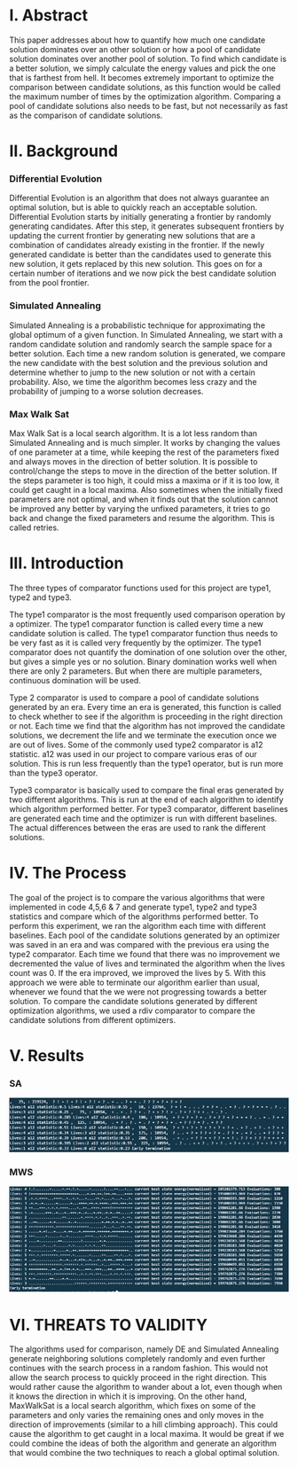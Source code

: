# I. Abstract

This paper addresses about how to quantify how much one candidate solution dominates over an other solution or how a pool of candidate solution dominates over another pool of solution. To find which candidate is a better solution, we simply calculate the energy values and pick the one that is farthest from hell. It becomes extremely important to optimize the comparison between candidate solutions, as this function would be called the maximum number of times by the optimization algorithm. Comparing a pool of candidate solutions also needs to be fast, but not necessarily as fast as the comparison of candidate solutions.

# II. Background

### Differential Evolution

Differential Evolution is an algorithm that does not always guarantee an optimal solution, but is able to quickly reach an acceptable solution. Differential Evolution starts by initially generating a frontier by randomly generating candidates. After this step, it generates subsequent frontiers by updating the current frontier by generating new solutions that are a combination of candidates already existing in the frontier. If the newly generated candidate is better than the candidates used to generate this new solution, it gets replaced by this new solution. This goes on for a certain number of iterations and we now pick the best candidate solution from the pool frontier.

### Simulated Annealing

Simulated Annealing is a probabilistic technique for approximating the global optimum of a given function. In Simulated Annealing, we start with a random candidate solution and randomly search the sample space for a better solution. Each time a new random solution is generated, we compare the new candidate with the best solution and the previous solution and determine whether to jump to the new solution or not with a certain probability. Also, we time the algorithm becomes less crazy and the probability of jumping to a worse solution decreases.

### Max Walk Sat

Max Walk Sat is a local search algorithm. It is a lot less random than Simulated Annealing and is much simpler. It works by changing the values of one parameter at a time, while keeping the rest of the parameters fixed and always moves in the direction of better solution. It is possible to control/change the steps to move in the direction of the better solution. If the steps parameter is too high, it could miss a maxima or if it is too low, it could get caught in a local maxima. Also sometimes when the initially fixed parameters are not optimal, and when it finds out that the solution cannot be improved any better by varying the unfixed parameters, it tries to go back and change the fixed parameters and resume the algorithm. This is called retries.

# III. Introduction

The three types of comparator functions used for this project are type1, type2 and type3.

The type1 comparator is the most frequently used comparison operation by a optimizer. The type1 comparator function is called every time a new candidate solution is called. The type1 comparator function thus needs to be very fast as it is called very frequently by the optimizer. The type1 comparator does not quantify the domination of one solution over the other, but gives a simple yes or no solution. Binary domination works well when there are only 2 parameters. But when there are multiple parameters, continuous domination will be used.

Type 2 comparator is used to compare a pool of candidate solutions generated by an era. Every time an era is generated, this function is called to check whether to see if the algorithm is proceeding in the right direction or not. Each time we find that the algorithm has not improved the candidate solutions, we decrement the life and we terminate the execution once we are out of lives. Some of the commonly used type2 comparator is a12 statistic. a12 was used in our project to compare various eras of our solution. This is run less frequently than the type1 operator, but is run more than the type3 operator.

Type3 comparator is basically used to compare the final eras generated by two different algorithms. This is run at the end of each algorithm to identify which algorithm performed better. For type3 comparator, different baselines are generated each time and the optimizer is run with different baselines. The actual differences between the eras are used to rank the different solutions.

# IV. The Process

The goal of the project is to compare the various algorithms that were implemented in code 4,5,6 & 7 and generate type1, type2 and type3 statistics and compare which of the algorithms performed better. To perform this experiment, we ran the algorithm each time with different baselines. Each pool of the candidate solutions generated by an optimizer was saved in an era and was compared with the previous era using the type2 comparator. Each time we found that there was no improvement we decremented the value of lives and terminated the algorithm when the lives count was 0. If the era improved, we improved the lives by 5. With this approach we were able to terminate our algorithm earlier than usual, whenever we found that the we were not progressing towards a better solution. To compare the candidate solutions generated by different 
optimization algorithms, we used a rdiv comparator to compare the candidate solutions from different optimizers.

# V. Results
### SA
![alt tag](https://github.com/nkudige/x9115DMN/blob/master/hw/code/8/output_SA.PNG)

### MWS
![alt tag](https://github.com/nkudige/x9115DMN/blob/master/hw/code/8/MWS_Output.PNG)


# VI. THREATS TO VALIDITY

The algorithms used for comparison, namely DE and Simulated Annealing  generate neighboring solutions completely randomly and even further continues with the search process in a random fashion. This would not allow the search process to quickly proceed in the right direction. This would rather cause the algorithm to wander about a lot, even though when it knows the direction in which it is improving. On the other hand, MaxWalkSat is a local search algorithm, which fixes on some of the parameters and only varies the remaining ones and only moves in the direction of improvements (similar to a hill climbing approach). This could cause the algorithm to get caught in a local maxima. It would be great if we could combine the ideas of both the algorithm and generate an algorithm that would combine the two techniques to reach a global optimal solution.

